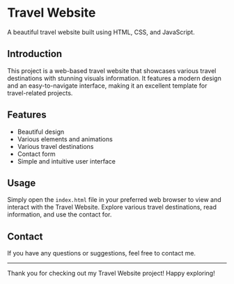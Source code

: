 # Travel Website

A beautiful travel website built using HTML, CSS, and JavaScript.

## Introduction

This project is a web-based travel website that showcases various travel destinations with stunning visuals information. It features a modern design and an easy-to-navigate interface, making it an excellent template for travel-related projects.

## Features

- Beautiful design
- Various elements and animations
- Various travel destinations
- Contact form
- Simple and intuitive user interface

## Usage

Simply open the `index.html` file in your preferred web browser to view and interact with the Travel Website. Explore various travel destinations, read information, and use the contact for.

## Contact

If you have any questions or suggestions, feel free to contact me.

---

Thank you for checking out my Travel Website project! Happy exploring!
